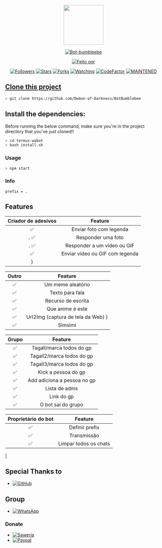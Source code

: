 <p align="center">
<img src="https://static.wikia.nocookie.net/kenja-no-mago/images/8/85/Sizilien_von_klode_1.jpg/revision/latest/top-crop/width/300/height/300?cb=20190417164406" width="128" height="128"/>
</p>
<p align="center">
<a href="#"><img title="Bot-bumbleebe" src="https://img.shields.io/badge/ Bot-Bumbleebe-green?colorA=%23ff0000&colorB=%23017e40&style=for-the-badge"></a>
</p>
<p align="center">
<a href="https://github.com/Demon-of-Darkness"><img title="Feito por" src="https://img.shields.io/badge/Author-✞⃟Demon of Darkeness✞⃟♔-red.svg?style=for-the-badge&logo=github"></a>
</p>
<p align="center">
<a href="https://github.com/Demon-of-Darkness"><img title="Followers" src="https://img.shields.io/github/followers/mhankbarbar?color=blue&style=flat-square"></a>
<a href="https://github.com/Demon-of-Darkness"><img title="Stars" src="https://img.shields.io/github/stars/mhankbarbar/termux-wabot?color=red&style=flat-square"></a>
<a href="https://github.com/Demon-of-Darkness/termux-wabot/network/members"><img title="Forks" src="https://img.shields.io/github/forks/mhankbarbar/termux-wabot?color=red&style=flat-square"></a>
<a href="https://github.com/Demon-of-Darkness/termux-wabot/watchers"><img title="Watching" src="https://img.shields.io/github/watchers/mhankbarbar/termux-wabot?label=Watchers&color=blue&style=flat-square"></a>
<a href="https://www.codefactor.io/repository/github/mhankbarbar/termux-wabot"><img src="https://www.codefactor.io/repository/github/mhankbarbar/termux-wabot/badge" alt="CodeFactor" /></a>
<a href="#"><img title="MAINTENED" src="https://img.shields.io/badge/MAINTENED-YES-blue.svg"</a>
</p>

## Clone this project

```bash
> git clone https://github.com/Demon-of-Darkness/BotBumblebee
```

## Install the dependencies:
Before running the below command, make sure you're in the project directory that
you've just cloned!!

```bash
> cd termux-wabot
> bash install.sh
```

### Usage
```bash
> npm start
```

### Info
```
prefix = .
```

## Features

| Criador de adesivos |                Feature           |
| :-----------: | :--------------------------------: |
|       ✅      | Enviar foto com legenda            |
|.      ✅      | Responder uma foto                 |
|.      ✅      | Responder a um vídeo ou GIF        |
|       ✅      | Enviar vídeo ou GIF com legenda    |
|      ) |

| Outro  |                     Feature                     |
| :------------: | :---------------------------------------------: |
|       ✅        |   Um meme aleatório                    |
|       ✅        |   Texto para fala                      |
|       ✅        |   Recurso de escrita	           |
|       ✅        |   Que anime é este       	           |
|       ✅        |   Url2Img (captura de tela da Web) )   |
|       ✅        |   Simsimi		                   |

| Grupo  |                     Feature               |
| :-----------: | :--------------------------------: |
|       ✅        |   Tagall/marca todos do gp        |
|       ✅        |   Tagall2/marca todos do gp       |
|       ✅        |   Tagall3/marca todos do gp       |
|       ✅        |   Kick a pessoa do gp             |
|       ✅        |   Add adiciona a pessoa no gp     |
|       ✅        |   Lista de adms                   |
|       ✅        |   Link do gp                      |
|       ✅        |   O bot sai do grupo              |

| Proprietário do bot   |                     Feature           |
| :-----------: | :--------------------------------: |
|       ✅        |   Definir prefix                 |
|       ✅        |   Transmissão                    |
|       ✅        |   Limpar todos os chats          |
 |

## Special Thanks to
* <a href="https://github.com/adiwajshing/Baileys"><img alt="GitHub" src="https://img.shields.io/badge/adiwajshing/Baileys%20-%23121011.svg?&style=for-the-badge&logo=github&logoColor=white"/></a>

## Group
* <a href="https://chat.whatsapp.com/KLfjq8AK4Jz62Pqfz5sv0v"><img alt="WhatsApp" src="https://img.shields.io/badge/WhatsApp%20Group-25D366?style=for-the-badge&logo=whatsapp&logoColor=white"/></a>

### Donate
* <a href="https://saweria.co/donate/mhankbarbar"><img alt="Saweria" src="https://img.shields.io/badge/Saweria-F16061?style=for-the-badge&logo=ko-fi&logoColor=white" /></a>
* <a href="https://paypal.me/mhankbarbar"><img alt="Paypal" src="https://img.shields.io/badge/PayPal-00457C?style=for-the-badge&logo=paypal&logoColor=white" /></a>

